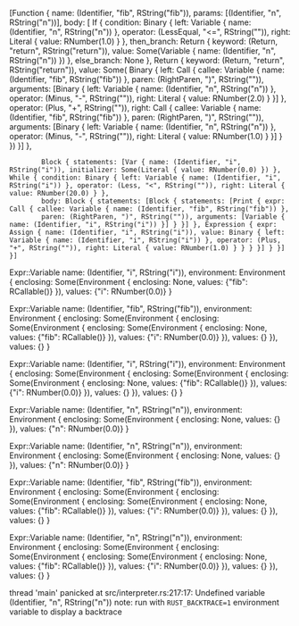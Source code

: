 [Function 
    { name: (Identifier, "fib", RString("fib")),
      params: [(Identifier, "n", RString("n"))], 
      body: [
            If { condition: Binary { left: Variable { name: (Identifier, "n", RString("n")) }, operator: (LessEqual, "<=", RString("")), right: Literal { value: RNumber(1.0) } },
            then_branch: Return { keyword: (Return, "return", RString("return")), value: Some(Variable { name: (Identifier, "n", RString("n")) }) },
            else_branch: None }, 
            Return { keyword: (Return, "return", RString("return")),
                     value: Some( Binary {
                        left: Call { callee: Variable { name: (Identifier, "fib", RString("fib")) }, paren: (RightParen, ")", RString("")), arguments: [Binary { left: Variable { name: (Identifier, "n", RString("n")) }, 
                        operator: (Minus, "-", RString("")), 
                        right: Literal { value: RNumber(2.0) } }] }, 
                        operator: (Plus, "+", RString("")), 
                        right: Call { callee: Variable { name: (Identifier, "fib", RString("fib")) }, paren: (RightParen, ")", RString("")), 
                        arguments: [Binary { left: Variable { name: (Identifier, "n", RString("n")) }, operator: (Minus, "-", RString("")), right: Literal { value: RNumber(1.0) } }] } }) }] },

            Block { statements: [Var { name: (Identifier, "i", RString("i")), initializer: Some(Literal { value: RNumber(0.0) }) }, While { condition: Binary { left: Variable { name: (Identifier, "i", RString("i")) }, operator: (Less, "<", RString("")), right: Literal { value: RNumber(20.0) } },
            body: Block { statements: [Block { statements: [Print { expr: Call { callee: Variable { name: (Identifier, "fib", RString("fib")) },
            paren: (RightParen, ")", RString("")), arguments: [Variable { name: (Identifier, "i", RString("i")) }] } }] }, Expression { expr: Assign { name: (Identifier, "i", RString("i")), value: Binary { left: Variable { name: (Identifier, "i", RString("i")) }, operator: (Plus, "+", RString("")), right: Literal { value: RNumber(1.0) } } } }] } }] }]


Expr::Variable name: (Identifier, "i", RString("i")), environment: Environment { enclosing: Some(Environment { enclosing: None, values: {"fib": RCallable()} }), values: {"i": RNumber(0.0)} }

Expr::Variable name: (Identifier, "fib", RString("fib")), environment: Environment { enclosing: Some(Environment { enclosing: Some(Environment { enclosing: Some(Environment { enclosing: None, values: {"fib": RCallable()} }), values: {"i": RNumber(0.0)} }), values: {} }), values: {} }

Expr::Variable name: (Identifier, "i", RString("i")), environment: Environment { enclosing: Some(Environment { enclosing: Some(Environment { enclosing: Some(Environment { enclosing: None, values: {"fib": RCallable()} }), values: {"i": RNumber(0.0)} }), values: {} }), values: {} }

Expr::Variable name: (Identifier, "n", RString("n")), environment: Environment { enclosing: Some(Environment { enclosing: None, values: {} }), values: {"n": RNumber(0.0)} }

Expr::Variable name: (Identifier, "n", RString("n")), environment: Environment { enclosing: Some(Environment { enclosing: None, values: {} }), values: {"n": RNumber(0.0)} }

Expr::Variable name: (Identifier, "fib", RString("fib")), environment: Environment { enclosing: Some(Environment { enclosing: Some(Environment { enclosing: Some(Environment { enclosing: None, values: {"fib": RCallable()} }), values: {"i": RNumber(0.0)} }), values: {} }), values: {} }

Expr::Variable name: (Identifier, "n", RString("n")),
               environment: Environment { enclosing: Some(Environment { enclosing: Some(Environment { enclosing: Some(Environment { enclosing: None, values: {"fib": RCallable()} }), values: {"i": RNumber(0.0)} }), values: {} }), values: {} }


thread 'main' panicked at src/interpreter.rs:217:17:
Undefined variable (Identifier, "n", RString("n"))
note: run with `RUST_BACKTRACE=1` environment variable to display a backtrace
